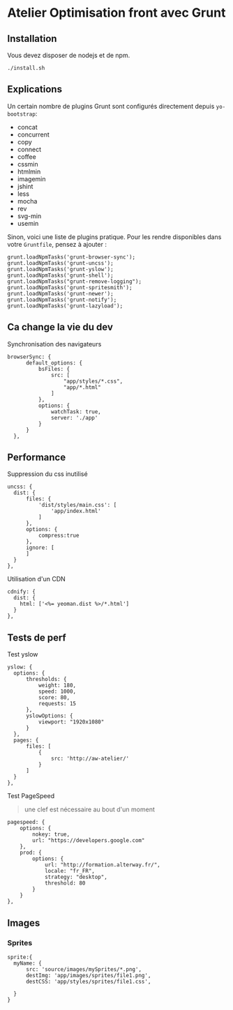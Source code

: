 # Atelier Optimisation front avec Grunt

## Installation

Vous devez disposer de nodejs et de npm.

    ./install.sh

## Explications

Un certain nombre de plugins Grunt sont configurés directement depuis `yo-bootstrap`:

+ concat
+ concurrent
+ copy
+ connect
+ coffee
+ cssmin
+ htmlmin
+ imagemin
+ jshint
+ less
+ mocha
+ rev
+ svg-min
+ usemin

Sinon, voici une liste de plugins pratique. Pour les rendre disponibles dans votre `Gruntfile`, pensez à ajouter :

    grunt.loadNpmTasks('grunt-browser-sync');
    grunt.loadNpmTasks('grunt-uncss');
    grunt.loadNpmTasks('grunt-yslow');
    grunt.loadNpmTasks('grunt-shell');
    grunt.loadNpmTasks("grunt-remove-logging");
    grunt.loadNpmTasks('grunt-spritesmith');
    grunt.loadNpmTasks('grunt-newer');
    grunt.loadNpmTasks('grunt-notify');
    grunt.loadNpmTasks('grunt-lazyload');

## Ca change la vie du dev
 
Synchronisation des navigateurs

    browserSync: {
          default_options: {
              bsFiles: {
                  src: [
                      "app/styles/*.css",
                      "app/*.html"
                  ]
              },
              options: {
                  watchTask: true,
                  server: './app'
              }
          }
      },
 
## Performance
  
Suppression du css inutilisé  

    uncss: {
      dist: {
          files: {
              'dist/styles/main.css': [
                  'app/index.html'
              ]
          },
          options: {
              compress:true
          },
          ignore: [
          ]
      }
    },  
  
 
  
Utilisation d'un CDN

    cdnify: {
      dist: {
        html: ['<%= yeoman.dist %>/*.html']
      }
    },

## Tests de perf

Test yslow

    yslow: {
      options: {
          thresholds: {
              weight: 180,
              speed: 1000,
              score: 80,
              requests: 15
          },
          yslowOptions: {
              viewport: "1920x1080"
          }
      },
      pages: {
          files: [
              {
                  src: 'http://aw-atelier/'
              }
          ]
      }
    },

Test PageSpeed 

> une clef est nécessaire au bout d'un moment    

    pagespeed: {
        options: {
            nokey: true,
            url: "https://developers.google.com"
        },
        prod: {
            options: {
                url: "http://formation.alterway.fr/",
                locale: "fr_FR",
                strategy: "desktop",
                threshold: 80
            }
        }
    },

## Images

### Sprites

    sprite:{
      myName: {
          src: 'source/images/mySprites/*.png',
          destImg: 'app/images/sprites/file1.png',
          destCSS: 'app/styles/sprites/file1.css',
    
      }
    }


